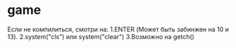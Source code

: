 # game
Если не компилиться, смотри на:
1.ENTER (Может быть забинжен на 10 и 13).
2.system("cls") или system("clear")
3.Возможно на getch()
